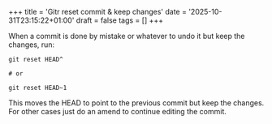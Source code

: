 +++
title = 'Gitr reset commit & keep changes'
date = '2025-10-31T23:15:22+01:00'
draft = false
tags = []
+++

When a commit is done by mistake or whatever to undo it but keep the changes, run:

```shell
git reset HEAD^

# or 

git reset HEAD~1
```

This moves the HEAD to point to the previous commit but keep the changes. 
For other cases just do an amend to continue editing the commit.
